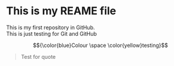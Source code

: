 # **This is my REAME file**
<p>This is my first repository in GitHub. <br>
This is just testing for Git and GitHub 	<br>

$${\color{blue}Colour \space \color{yellow}testing}$$



> Test for quote </p>
